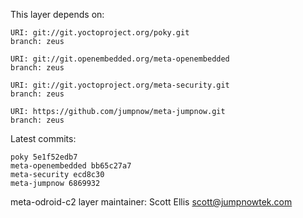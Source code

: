 This layer depends on:

    URI: git://git.yoctoproject.org/poky.git
    branch: zeus

    URI: git://git.openembedded.org/meta-openembedded
    branch: zeus

    URI: git://git.yoctoproject.org/meta-security.git
    branch: zeus

    URI: https://github.com/jumpnow/meta-jumpnow.git
    branch: zeus

Latest commits:

    poky 5e1f52edb7
    meta-openembedded bb65c27a7
    meta-security ecd8c30
    meta-jumpnow 6869932

meta-odroid-c2 layer maintainer: Scott Ellis <scott@jumpnowtek.com>
